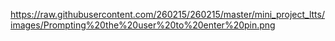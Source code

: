 https://raw.githubusercontent.com/260215/260215/master/mini_project_ltts/images/Prompting%20the%20user%20to%20enter%20pin.png
